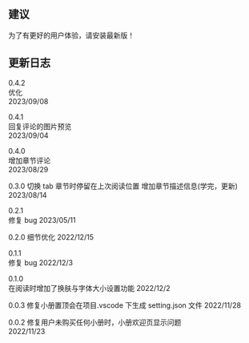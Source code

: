## 建议

为了有更好的用户体验，请安装最新版！

## 更新日志

0.4.2  
优化  
2023/09/08

0.4.1  
回复评论的图片预览  
2023/09/04

0.4.0  
增加章节评论  
2023/08/29

0.3.0
切换 tab 章节时停留在上次阅读位置
增加章节描述信息(学完，更新)
2023/08/14

0.2.1  
修复 bug
2023/05/11

0.2.0
细节优化
2022/12/15

0.1.1  
修复 bug
2022/12/3

0.1.0  
在阅读时增加了换肤与字体大小设置功能
2022/12/2

0.0.3
修复小册置顶会在项目.vscode 下生成 setting.json 文件
2022/11/28

0.0.2
修复用户未购买任何小册时，小册欢迎页显示问题  
2022/11/23
